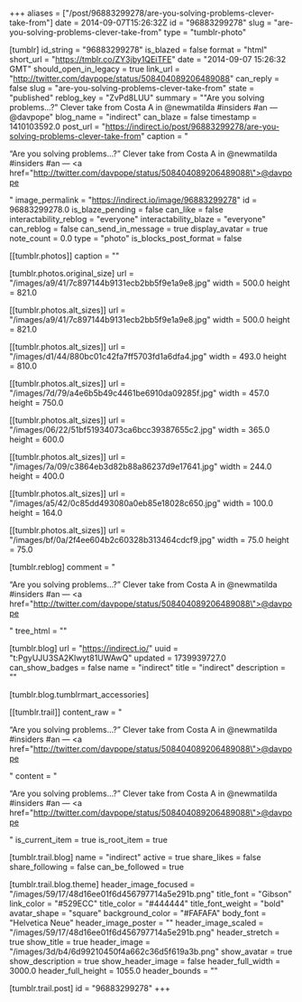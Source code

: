 +++
aliases = ["/post/96883299278/are-you-solving-problems-clever-take-from"]
date = 2014-09-07T15:26:32Z
id = "96883299278"
slug = "are-you-solving-problems-clever-take-from"
type = "tumblr-photo"

[tumblr]
id_string = "96883299278"
is_blazed = false
format = "html"
short_url = "https://tmblr.co/ZY3jby1QEiTFE"
date = "2014-09-07 15:26:32 GMT"
should_open_in_legacy = true
link_url = "http://twitter.com/davpope/status/508404089206489088"
can_reply = false
slug = "are-you-solving-problems-clever-take-from"
state = "published"
reblog_key = "ZvPd8LUU"
summary = "\"Are you solving problems...?\" Clever take from Costa A in @newmatilda #insiders #an — @davpope"
blog_name = "indirect"
can_blaze = false
timestamp = 1410103592.0
post_url = "https://indirect.io/post/96883299278/are-you-solving-problems-clever-take-from"
caption = "<p>&ldquo;Are you solving problems&hellip;?&rdquo; Clever take from Costa A in @newmatilda #insiders #an — <a href=\"http://twitter.com/davpope/status/508404089206489088\">@davpope</a></p>"
image_permalink = "https://indirect.io/image/96883299278"
id = 96883299278.0
is_blaze_pending = false
can_like = false
interactability_reblog = "everyone"
interactability_blaze = "everyone"
can_reblog = false
can_send_in_message = true
display_avatar = true
note_count = 0.0
type = "photo"
is_blocks_post_format = false

[[tumblr.photos]]
caption = ""

[tumblr.photos.original_size]
url = "/images/a9/41/7c897144b9131ecb2bb5f9e1a9e8.jpg"
width = 500.0
height = 821.0

[[tumblr.photos.alt_sizes]]
url = "/images/a9/41/7c897144b9131ecb2bb5f9e1a9e8.jpg"
width = 500.0
height = 821.0

[[tumblr.photos.alt_sizes]]
url = "/images/d1/44/880bc01c42fa7ff5703fd1a6dfa4.jpg"
width = 493.0
height = 810.0

[[tumblr.photos.alt_sizes]]
url = "/images/7d/79/a4e6b5b49c4461be6910da09285f.jpg"
width = 457.0
height = 750.0

[[tumblr.photos.alt_sizes]]
url = "/images/06/22/51bf51934073ca6bcc39387655c2.jpg"
width = 365.0
height = 600.0

[[tumblr.photos.alt_sizes]]
url = "/images/7a/09/c3864eb3d82b88a86237d9e17641.jpg"
width = 244.0
height = 400.0

[[tumblr.photos.alt_sizes]]
url = "/images/a5/42/0c85dd493080a0eb85e18028c650.jpg"
width = 100.0
height = 164.0

[[tumblr.photos.alt_sizes]]
url = "/images/bf/0a/2f4ee604b2c60328b313464cdcf9.jpg"
width = 75.0
height = 75.0

[tumblr.reblog]
comment = "<p>“Are you solving problems…?” Clever take from Costa A in @newmatilda #insiders #an — <a href=\"http://twitter.com/davpope/status/508404089206489088\">@davpope</a></p>"
tree_html = ""

[tumblr.blog]
url = "https://indirect.io/"
uuid = "t:PgyUJU3SA2Klwyt81UWAwQ"
updated = 1739939727.0
can_show_badges = false
name = "indirect"
title = "indirect"
description = ""

[tumblr.blog.tumblrmart_accessories]

[[tumblr.trail]]
content_raw = "<p>“Are you solving problems…?” Clever take from Costa A in @newmatilda #insiders #an — <a href=\"http://twitter.com/davpope/status/508404089206489088\">@davpope</a></p>"
content = "<p>&ldquo;Are you solving problems&hellip;?&rdquo; Clever take from Costa A in @newmatilda #insiders #an &mdash; <a href=\"http://twitter.com/davpope/status/508404089206489088\">@davpope</a></p>"
is_current_item = true
is_root_item = true

[tumblr.trail.blog]
name = "indirect"
active = true
share_likes = false
share_following = false
can_be_followed = true

[tumblr.trail.blog.theme]
header_image_focused = "/images/59/17/48d16ee01f6d456797714a5e291b.png"
title_font = "Gibson"
link_color = "#529ECC"
title_color = "#444444"
title_font_weight = "bold"
avatar_shape = "square"
background_color = "#FAFAFA"
body_font = "Helvetica Neue"
header_image_poster = ""
header_image_scaled = "/images/59/17/48d16ee01f6d456797714a5e291b.png"
header_stretch = true
show_title = true
header_image = "/images/3d/b4/6d99210450f4a662c36d5f619a3b.png"
show_avatar = true
show_description = true
show_header_image = false
header_full_width = 3000.0
header_full_height = 1055.0
header_bounds = ""

[tumblr.trail.post]
id = "96883299278"
+++

